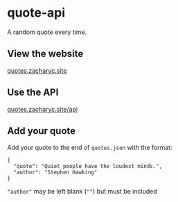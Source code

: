 # quote-api
A random quote every time.

## View the website
[quotes.zacharyc.site](http://quotes.zacharyc.site/)
## Use the API
[quotes.zacharyc.site/api](https://quotes.zacharyc.site/api/)

## Add your quote
Add your quote to the end of `quotes.json` with the format:
```
{
  "quote": "Quiet people have the loudest minds.",
  "author": "Stephen Hawking"
}
```
`"author"` may be left blank (`""`) but must be included
